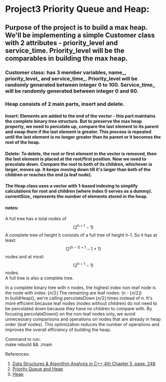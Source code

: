 # Project3 Priority Queue and Heap:
## Purpose of the project is to build a max heap. We'll be implementing a simple Customer class with 2 attributes - priority_level and service_time. Priority_level will be the comparables in building the max heap.

### Customer class: has 3 member variables, name_, priority_level_ and service_time_. Priority_level will be randomly generated between integer 0 to 100. Service_time_ will be randomly generated between integer 0 and 60.


### Heap consists of 2 main parts, insert and delete. 
#### Insert: Elements are added to the end of the vector - this part maintains the complete binary tree structure. But to preserve the max heap property, we need to percolate up, compare the last element to its parent and swap them if the last element is greater. This process is repeated until the last element is no longer greater than its parent or it becomes the root of the heap.

#### Delete: To delete, the root or first element in the vector is removed, then the last element is placed at the root/first position. Now we need to precolate down. Compare the root to both of its children, whichever is larger, moves up. It keeps moving down till it's larger than both of the children or reaches the end (a leaf node).

 #### The Heap class uses a vector with 1-based indexing to simplify calculations for root and children (where index 0 serves as a dummy). currentSize_ represents the number of elements stored in the heap.


#### notes:
A full tree has a total nodes of $$(2^ {h + 1} - 1)$$
A complete tree of height h consists of a full tree of height h-1. So it has at least: $$(2^ {(h - 1) + 1} - 1 + 1)$$ nodes and at most: $$(2^ {h + 1} - 1)$$ nodes.  
A full tree is also a complete tree. 

In a complete binary tree with n nodes, the highest index non-leaf node is the node
with index: &lfloor;n/2&rfloor; The remaining are leaf nodes: (n - &lfloor;n/2&rfloor;)  
In buildHeap(), we're calling percolateDown &lfloor;n/2&rfloor; times instead of n. It's more efficient because leaf nodes (nodes without children) do not need to be percolated down because they have no children to compare with.
By focusing percolateDown() on the non-leaf nodes only, we avoid unnecessary comparisons and operations on nodes that are already in heap order (leaf nodes). This optimization reduces the number of operations and improves the overall efficiency of building the heap.




Command to run:  
make rebuild && ./main

References:
1. [Data Structures & Algorithm Analysis in C++ 4th Chapter 5, page. 248](https://www.uoitc.edu.iq/images/documents/informatics-institute/Competitive_exam/DataStructures.pdf)
2. [Priority Queue and Heap](https://www.cs.hunter.cuny.edu/~sweiss/course_materials/csci335/lecture_notes/chapter06.pdf)
3. [Heap](https://www.youtube.com/watch?v=HqPJF2L5h9U&t=2759s)
